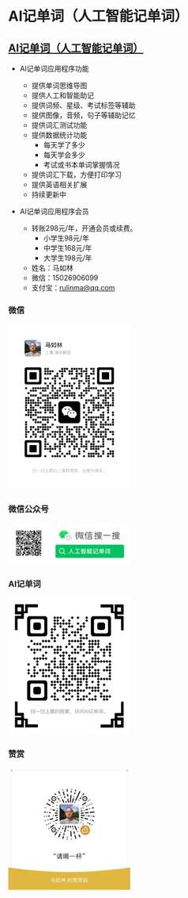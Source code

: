 # AI记单词（人工智能记单词）

## [AI记单词（人工智能记单词）](https://www.xianglesong.com)

* AI记单词应用程序功能
  * 提供单词思维导图
  * 提供人工和智能助记
  * 提供词频、星级、考试标签等辅助
  * 提供图像，音频，句子等辅助记忆
  * 提供词汇测试功能
  * 提供数据统计功能
    * 每天学了多少
    * 每天学会多少
    * 考试或书本单词掌握情况
  * 提供词汇下载，方便打印学习
  * 提供英语相关扩展
  * 持续更新中

* AI记单词应用程序会员
  * 转账298元/年，开通会员或续费。
    * 小学生98元/年
    * 中学生168元/年
    * 大学生198元/年
  * 姓名：马如林
  * 微信：15026906099
  * 支付宝：<rulinma@qq.com>

### 微信

<img src="images/wx_marulin.jpeg" width="49%" alt="马如林的微信"/>

### 微信公众号

<img src="images/wx_word_sub.png" width="49%" alt="AI记单词微信公众号"/>

### AI记单词

<img src="images/xianglesong.png" width="49%" alt="AI记单词网址"/>

### 赞赏

<img src="images/wx_bonus.jpeg" width="49%" alt="请喝一杯"/>
